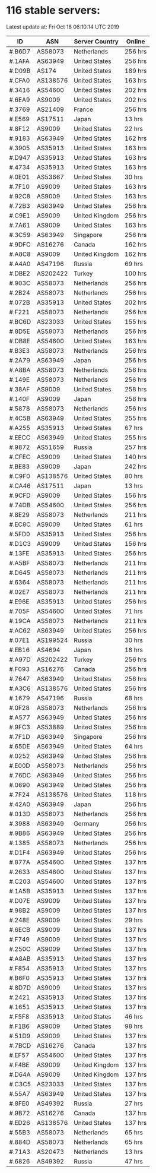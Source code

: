 # 116 stable servers:

Latest update at: Fri Oct 18 06:10:14 UTC 2019

| ID | ASN | Server Country | Online |
| -- | --- | -------------- | ------ |
| #.B6D7 | AS58073 | Netherlands | 256 hrs |
| #.1AFA | AS63949 | United States | 256 hrs |
| #.D09B | AS174 | United States | 189 hrs |
| #.CFA0 | AS138576 | United States | 163 hrs |
| #.3416 | AS54600 | United States | 202 hrs |
| #.6EA9 | AS9009 | United States | 202 hrs |
| #.3769 | AS21409 | France | 256 hrs |
| #.E569 | AS17511 | Japan | 13 hrs |
| #.8F12 | AS9009 | United States | 22 hrs |
| #.9183 | AS63949 | United States | 162 hrs |
| #.3905 | AS35913 | United States | 163 hrs |
| #.D947 | AS35913 | United States | 163 hrs |
| #.4734 | AS35913 | United States | 163 hrs |
| #.0E01 | AS53667 | United States | 30 hrs |
| #.7F10 | AS9009 | United States | 163 hrs |
| #.92C8 | AS9009 | United States | 163 hrs |
| #.72B3 | AS63949 | United States | 256 hrs |
| #.C9E1 | AS9009 | United Kingdom | 256 hrs |
| #.7A61 | AS9009 | United States | 163 hrs |
| #.3C59 | AS63949 | Singapore | 256 hrs |
| #.9DFC | AS16276 | Canada | 162 hrs |
| #.A8C8 | AS9009 | United Kingdom | 162 hrs |
| #.A4A0 | AS47196 | Russia | 69 hrs |
| #.DBE2 | AS202422 | Turkey | 100 hrs |
| #.903C | AS58073 | Netherlands | 256 hrs |
| #.2B24 | AS58073 | Netherlands | 256 hrs |
| #.072B | AS35913 | United States | 202 hrs |
| #.F221 | AS58073 | Netherlands | 256 hrs |
| #.BC6D | AS23033 | United States | 155 hrs |
| #.8D5E | AS58073 | Netherlands | 256 hrs |
| #.DB8E | AS54600 | United States | 163 hrs |
| #.B3E3 | AS58073 | Netherlands | 256 hrs |
| #.2A79 | AS63949 | Japan | 256 hrs |
| #.A8BA | AS58073 | Netherlands | 256 hrs |
| #.149E | AS58073 | Netherlands | 256 hrs |
| #.38AF | AS9009 | United States | 258 hrs |
| #.140F | AS9009 | Japan | 258 hrs |
| #.5878 | AS58073 | Netherlands | 256 hrs |
| #.4C5B | AS63949 | United States | 255 hrs |
| #.A255 | AS35913 | United States | 67 hrs |
| #.EECC | AS63949 | United States | 255 hrs |
| #.9872 | AS51659 | Russia | 257 hrs |
| #.CFEC | AS9009 | United States | 140 hrs |
| #.BE83 | AS9009 | Japan | 242 hrs |
| #.C9F0 | AS138576 | United States | 80 hrs |
| #.CA46 | AS17511 | Japan | 13 hrs |
| #.9CFD | AS9009 | United States | 156 hrs |
| #.74DB | AS54600 | United States | 256 hrs |
| #.8E29 | AS58073 | Netherlands | 211 hrs |
| #.EC8C | AS9009 | United States | 61 hrs |
| #.5FD0 | AS35913 | United States | 256 hrs |
| #.D1C3 | AS9009 | United States | 156 hrs |
| #.13FE | AS35913 | United States | 256 hrs |
| #.A5BF | AS58073 | Netherlands | 211 hrs |
| #.D645 | AS58073 | Netherlands | 211 hrs |
| #.6364 | AS58073 | Netherlands | 211 hrs |
| #.02E7 | AS58073 | Netherlands | 211 hrs |
| #.E96E | AS35913 | United States | 256 hrs |
| #.705F | AS54600 | United States | 71 hrs |
| #.19CA | AS58073 | Netherlands | 211 hrs |
| #.AC62 | AS63949 | United States | 256 hrs |
| #.07E1 | AS199524 | Russia | 30 hrs |
| #.EB16 | AS4694 | Japan | 18 hrs |
| #.A97D | AS202422 | Turkey | 256 hrs |
| #.F093 | AS16276 | Canada | 256 hrs |
| #.7647 | AS63949 | United States | 256 hrs |
| #.A3C6 | AS138576 | United States | 256 hrs |
| #.1679 | AS47196 | Russia | 68 hrs |
| #.0F28 | AS58073 | Netherlands | 256 hrs |
| #.A577 | AS63949 | United States | 256 hrs |
| #.9FC3 | AS53889 | United States | 256 hrs |
| #.7F1D | AS63949 | Singapore | 256 hrs |
| #.65DE | AS63949 | United States | 64 hrs |
| #.0252 | AS63949 | United States | 256 hrs |
| #.E00D | AS58073 | Netherlands | 256 hrs |
| #.76DC | AS63949 | United States | 256 hrs |
| #.0690 | AS63949 | United States | 256 hrs |
| #.7F24 | AS138576 | United States | 118 hrs |
| #.42A0 | AS63949 | Japan | 256 hrs |
| #.013D | AS58073 | Netherlands | 256 hrs |
| #.3988 | AS63949 | Germany | 256 hrs |
| #.9B86 | AS63949 | United States | 256 hrs |
| #.1385 | AS58073 | Netherlands | 256 hrs |
| #.D1F4 | AS63949 | United States | 256 hrs |
| #.877A | AS54600 | United States | 137 hrs |
| #.2633 | AS54600 | United States | 137 hrs |
| #.C203 | AS54600 | United States | 137 hrs |
| #.1A5B | AS35913 | United States | 137 hrs |
| #.D07E | AS9009 | United States | 137 hrs |
| #.98B2 | AS9009 | United States | 137 hrs |
| #.248E | AS9009 | United States | 29 hrs |
| #.6ECB | AS9009 | United States | 137 hrs |
| #.F749 | AS9009 | United States | 137 hrs |
| #.250C | AS9009 | United States | 137 hrs |
| #.A8AB | AS35913 | United States | 137 hrs |
| #.F854 | AS35913 | United States | 137 hrs |
| #.B6F0 | AS35913 | United States | 137 hrs |
| #.8D7D | AS9009 | United States | 137 hrs |
| #.2421 | AS35913 | United States | 137 hrs |
| #.1651 | AS35913 | United States | 137 hrs |
| #.F5F8 | AS35913 | United States | 46 hrs |
| #.F1B6 | AS9009 | United States | 98 hrs |
| #.51D9 | AS9009 | United States | 137 hrs |
| #.7BCD | AS16276 | Canada | 137 hrs |
| #.EF57 | AS54600 | United States | 137 hrs |
| #.F4BE | AS9009 | United Kingdom | 137 hrs |
| #.D64A | AS9009 | United Kingdom | 137 hrs |
| #.C3C5 | AS23033 | United States | 137 hrs |
| #.55A7 | AS63949 | United States | 137 hrs |
| #.8FE0 | AS49392 | Russia | 27 hrs |
| #.9B72 | AS16276 | Canada | 137 hrs |
| #.ED26 | AS138576 | United States | 137 hrs |
| #.55B3 | AS58073 | Netherlands | 65 hrs |
| #.884D | AS58073 | Netherlands | 65 hrs |
| #.71A3 | AS20473 | Netherlands | 13 hrs |
| #.6826 | AS49392 | Russia | 47 hrs |

